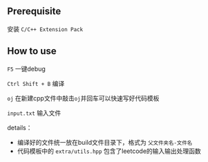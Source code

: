 ## Prerequisite

安装 `C/C++ Extension Pack`

## How to use

`F5` 一键debug

`Ctrl Shift + B` 编译

`oj` 在新建cpp文件中敲击`oj`并回车可以快速写好代码模板

`input.txt` 输入文件

details：
* 编译好的文件统一放在build文件目录下，格式为 `父文件夹名-文件名`
* 代码模板中的 `extra/utils.hpp` 包含了leetcode的输入输出处理函数




